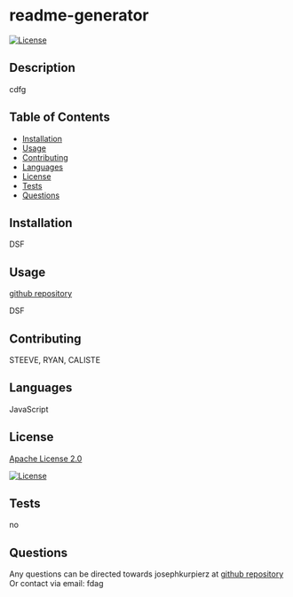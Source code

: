 # readme-generator

  [![License](https://img.shields.io/badge/License-Apache_2.0-blue.svg)](https://opensource.org/licenses/Apache-2.0)
  ## Description
  cdfg

  ## Table of Contents 
  - [Installation](#installation)
  - [Usage](#usage)
  - [Contributing](#contributing)
  - [Languages](#languages)
  - [License](#license)
  - [Tests](#tests)
  - [Questions](#questions)
  
  ## Installation
  DSF

  ## Usage
  [github repository](https://github.com/josephkurpierz/readme-generator)

  DSF

  ## Contributing
  
  STEEVE, RYAN, CALISTE
  

  ## Languages
  JavaScript

  
  ## License 
  [Apache License 2.0](https://choosealicense.com/licenses/apache-2.0/) 

  [![License](https://img.shields.io/badge/License-Apache_2.0-blue.svg)](https://opensource.org/licenses/Apache-2.0)
  

  ## Tests
  no

  ## Questions
  Any questions can be directed towards josephkurpierz at [github repository](https://github.com/josephkurpierz/)
  Or contact via email: fdag
